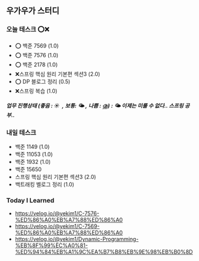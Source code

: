 ﻿## 우가우가 스터디

### 오늘 테스크 ⭕❌
- ⭕ 백준 7569 (1.0)
- ⭕ 백준 7576 (1.0)
- ⭕ 백준 2178 (1.0)
- ❌스프링 핵심 원리 기본편 섹션3 (2.0)
- ⭕ DP 블로그 정리 (0.5)
- ❌스프링 복습 (1.0)

##### 업무 진행상태 (좋음 : ☀  , 보통: 🌤 , 나쁨 : ⛈) : 🌤 이제는 미룰 수 없다.. 스프링 공부..


### 내일 테스크
- 백준 1149 (1.0)
- 백준 11053 (1.0)
- 백준 1932 (1.0)
- 백준 15650
- 스프링 핵심 원리 기본편 섹션3 (2.0) 
- 백트래킹 벨로그 정리 (1.0)

### Today I Learned
- https://velog.io/@yekim1/C-7576-%ED%86%A0%EB%A7%88%ED%86%A0
- https://velog.io/@yekim1/C-7569-%ED%86%A0%EB%A7%88%ED%86%A0
- https://velog.io/@yekim1/Dynamic-Programming-%EB%8F%99%EC%A0%81-%ED%94%84%EB%A1%9C%EA%B7%B8%EB%9E%98%EB%B0%8D

